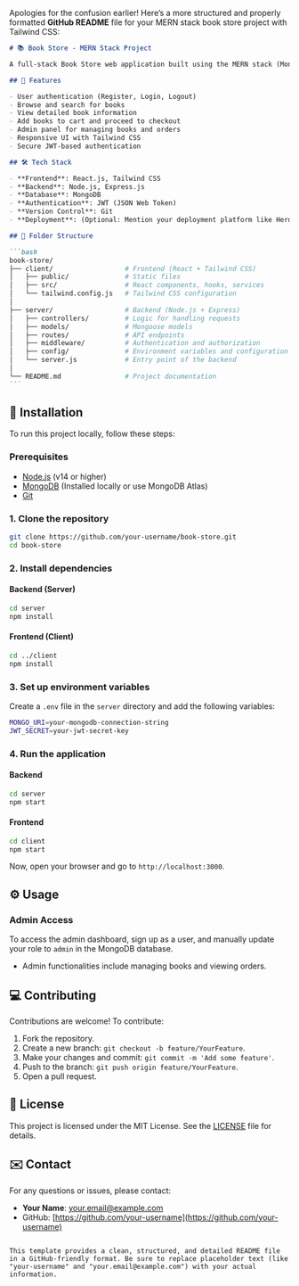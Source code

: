 Apologies for the confusion earlier! Here’s a more structured and properly formatted **GitHub README** file for your MERN stack book store project with Tailwind CSS:

````md
# 📚 Book Store - MERN Stack Project

A full-stack Book Store web application built using the MERN stack (MongoDB, Express, React, Node.js) and styled with Tailwind CSS. The app allows users to browse, purchase books, and manage their accounts. Admin users can manage books and orders.

## 🚀 Features

- User authentication (Register, Login, Logout)
- Browse and search for books
- View detailed book information
- Add books to cart and proceed to checkout
- Admin panel for managing books and orders
- Responsive UI with Tailwind CSS
- Secure JWT-based authentication

## 🛠 Tech Stack

- **Frontend**: React.js, Tailwind CSS
- **Backend**: Node.js, Express.js
- **Database**: MongoDB
- **Authentication**: JWT (JSON Web Token)
- **Version Control**: Git
- **Deployment**: (Optional: Mention your deployment platform like Heroku, Vercel, etc.)

## 📂 Folder Structure

```bash
book-store/
├── client/                  # Frontend (React + Tailwind CSS)
│   ├── public/              # Static files
│   ├── src/                 # React components, hooks, services
│   └── tailwind.config.js   # Tailwind CSS configuration
│
├── server/                  # Backend (Node.js + Express)
│   ├── controllers/         # Logic for handling requests
│   ├── models/              # Mongoose models
│   ├── routes/              # API endpoints
│   ├── middleware/          # Authentication and authorization
│   ├── config/              # Environment variables and configuration
│   └── server.js            # Entry point of the backend
│
└── README.md                # Project documentation
```
````

## 🔧 Installation

To run this project locally, follow these steps:

### Prerequisites

- [Node.js](https://nodejs.org/en/) (v14 or higher)
- [MongoDB](https://www.mongodb.com/) (Installed locally or use MongoDB Atlas)
- [Git](https://git-scm.com/)

### 1. Clone the repository

```bash
git clone https://github.com/your-username/book-store.git
cd book-store
```

### 2. Install dependencies

#### Backend (Server)

```bash
cd server
npm install
```

#### Frontend (Client)

```bash
cd ../client
npm install
```

### 3. Set up environment variables

Create a `.env` file in the `server` directory and add the following variables:

```bash
MONGO_URI=your-mongodb-connection-string
JWT_SECRET=your-jwt-secret-key
```

### 4. Run the application

#### Backend

```bash
cd server
npm start
```

#### Frontend

```bash
cd client
npm start
```

Now, open your browser and go to `http://localhost:3000`.

## ⚙️ Usage

### Admin Access

To access the admin dashboard, sign up as a user, and manually update your role to `admin` in the MongoDB database.

- Admin functionalities include managing books and viewing orders.

## 💻 Contributing

Contributions are welcome! To contribute:

1. Fork the repository.
2. Create a new branch: `git checkout -b feature/YourFeature`.
3. Make your changes and commit: `git commit -m 'Add some feature'`.
4. Push to the branch: `git push origin feature/YourFeature`.
5. Open a pull request.

## 📝 License

This project is licensed under the MIT License. See the [LICENSE](LICENSE) file for details.

## ✉️ Contact

For any questions or issues, please contact:

- **Your Name**: [your.email@example.com](mailto:your.email@example.com)
- GitHub: [https://github.com/your-username](https://github.com/your-username)

```

This template provides a clean, structured, and detailed README file in a GitHub-friendly format. Be sure to replace placeholder text (like "your-username" and "your.email@example.com") with your actual information.
```
